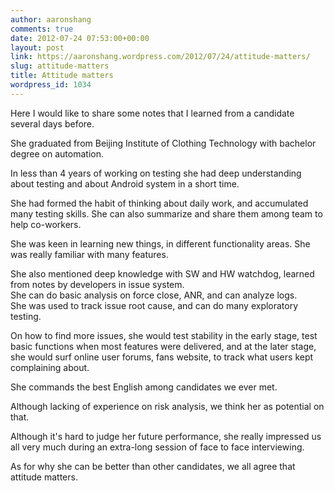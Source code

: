 ```yaml
---
author: aaronshang
comments: true
date: 2012-07-24 07:53:00+00:00
layout: post
link: https://aaronshang.wordpress.com/2012/07/24/attitude-matters/
slug: attitude-matters
title: Attitude matters
wordpress_id: 1034
---
```


  
Here I would like to share some notes that I learned from a candidate several days before.   
  
She graduated from Beijing Institute of Clothing Technology with bachelor degree on automation.   
  
In less than 4 years of working on testing she had deep understanding about testing and about Android system in a short time.   
  
She had formed the habit of thinking about daily work, and accumulated many testing skills. She can also summarize and share them among team to help co-workers.   
  
She was keen in learning new things, in different functionality areas. She was really familiar with many features.   
  
She also mentioned deep knowledge with SW and HW watchdog, learned from notes by developers in issue system.   
She can do basic analysis on force close, ANR, and can analyze logs.   
She was used to track issue root cause, and can do many exploratory testing.   
  
On how to find more issues, she would test stability in the early stage, test basic functions when most features were delivered, and at the later stage, she would surf online user forums, fans website, to track what users kept complaining about.   
  
She commands the best English among candidates we ever met.   
  
Although lacking of experience on risk analysis, we think her as potential on that.   
  
Although it's hard to judge her future performance, she really impressed us all very much during an extra-long session of face to face interviewing.   
  
As for why she can be better than other candidates, we all agree that attitude matters.
